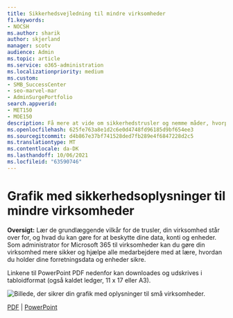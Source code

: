 ```yaml
---
title: Sikkerhedsvejledning til mindre virksomheder
f1.keywords:
- NOCSH
ms.author: sharik
author: skjerland
manager: scotv
audience: Admin
ms.topic: article
ms.service: o365-administration
ms.localizationpriority: medium
ms.custom:
- SMB_SuccessCenter
- seo-marvel-mar
- AdminSurgePortfolio
search.appverid:
- MET150
- MOE150
description: Få mere at vide om sikkerhedstrusler og nemme måder, hvorpå du og dine medarbejdere kan beskytte dine data, konti og enheder.
ms.openlocfilehash: 625fe763a8e1d2c6e0d4748fd96185d9bf654ee3
ms.sourcegitcommit: d4b867e37bf741528ded7fb289e4f6847228d2c5
ms.translationtype: MT
ms.contentlocale: da-DK
ms.lasthandoff: 10/06/2021
ms.locfileid: "63590746"
---
```

# <a name="security-info-graphic-for-small-businesses"></a>Grafik med sikkerhedsoplysninger til mindre virksomheder

**Oversigt:** Lær de grundlæggende vilkår for de trusler, din virksomhed står over for, og hvad du kan gøre for at beskytte dine data, konti og enheder. Som administrator for Microsoft 365 til virksomheder kan du gøre din virksomhed mere sikker og hjælpe alle medarbejdere med at lære, hvordan du holder dine forretningsdata og enheder sikre.

Linkene til PowerPoint PDF nedenfor kan downloades og udskrives i tabloidformat (også kaldet ledger, 11 x 17 eller A3).

![Billede, der sikrer din grafik med oplysninger til små virksomheder.](../media/smbthreatprotectioninfographic-thumbnail.png)

[PDF](downloads/smbthreatprotection-infographic.pdf) |  [PowerPoint](downloads/smbthreatprotection-infographic.pptx)
